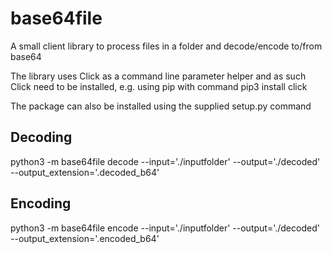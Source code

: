# base64file

A small client library to process files in a folder and decode/encode to/from base64

The library uses Click as a command line parameter helper and as such Click need to be installed, e.g. using pip with command pip3 install click

The package can also be installed using the supplied setup.py command

## Decoding

python3 -m base64file decode --input='./inputfolder' --output='./decoded' --output_extension='.decoded_b64'


## Encoding

python3 -m base64file encode --input='./inputfolder' --output='./decoded' --output_extension='.encoded_b64'

